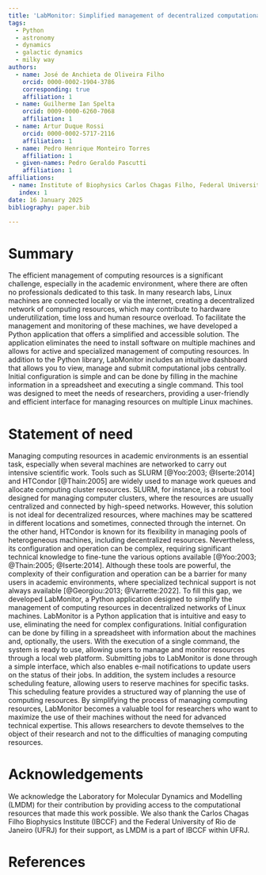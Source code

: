 ```yaml
---
title: 'LabMonitor: Simplified management of decentralized computational resources of Linux machines'
tags:
  - Python
  - astronomy
  - dynamics
  - galactic dynamics
  - milky way
authors:
  - name: José de Anchieta de Oliveira Filho
    orcid: 0000-0002-1904-3786
    corresponding: true
    affiliation: 1 
  - name: Guilherme Ian Spelta
    orcid: 0009-0000-6260-7068
    affiliation: 1 
  - name: Artur Duque Rossi
    orcid: 0000-0002-5717-2116
    affiliation: 1
  - name: Pedro Henrique Monteiro Torres
    affiliation: 1
  - given-names: Pedro Geraldo Pascutti
    affiliation: 1
affiliations:
 - name: Institute of Biophysics Carlos Chagas Filho, Federal University of Rio de Janeiro, Rio de Janeiro, Brazil
   index: 1
date: 16 January 2025
bibliography: paper.bib

---
```


# Summary

The efficient management of computing resources is a significant challenge, especially in the academic environment, where there are often no professionals dedicated to this task. In many research labs, Linux machines are connected locally or via the internet, creating a decentralized network of computing resources, which may contribute to hardware underutilization, time loss and human resource overload. To facilitate the management and monitoring of these machines, we have developed a Python application that offers a simplified and accessible solution. The application eliminates the need to install software on multiple machines and allows for active and specialized management of computing resources. In addition to the Python library, LabMonitor includes an intuitive dashboard that allows you to view, manage and submit computational jobs centrally. Initial configuration is simple and can be done by filling in the machine information in a spreadsheet and executing a single command. This tool was designed to meet the needs of researchers, providing a user-friendly and efficient interface for managing resources on multiple Linux machines.



# Statement of need

Managing computing resources in academic environments is an essential task, especially when several machines are networked to carry out intensive scientific work. Tools such as SLURM [@Yoo:2003; @Iserte:2014] and HTCondor [@Thain:2005] are widely used to manage work queues and allocate computing cluster resources. SLURM, for instance, is a robust tool designed for managing computer clusters, where the resources are usually centralized and connected by high-speed networks. However, this solution is not ideal for decentralized resources, where machines may be scattered in different locations and sometimes, connected through the internet. On the other hand, HTCondor is known for its flexibility in managing pools of heterogeneous machines, including decentralized resources. Nevertheless, its configuration and operation can be complex, requiring significant technical knowledge to fine-tune the various options available [@Yoo:2003; @Thain:2005; @Iserte:2014].
Although these tools are powerful, the complexity of their configuration and operation can be a barrier for many users in academic environments, where specialized technical support is not always available [@Georgiou:2013; @Varrette:2022]. To fill this gap, we developed LabMonitor, a Python application designed to simplify the management of computing resources in decentralized networks of Linux machines.
LabMonitor is a Python application that is intuitive and easy to use, eliminating the need for complex configurations. Initial configuration can be done by filling in a spreadsheet with information about the machines and, optionally, the users. With the execution of a single command, the system is ready to use, allowing users to manage and monitor resources through a local web platform. Submitting jobs to LabMonitor is done through a simple interface, which also enables e-mail notifications to update users on the status of their jobs. In addition, the system includes a resource scheduling feature, allowing users to reserve machines for specific tasks. This scheduling feature provides a structured way of planning the use of computing resources. By simplifying the process of managing computing resources, LabMonitor becomes a valuable tool for researchers who want to maximize the use of their machines without the need for advanced technical expertise. This allows researchers to devote themselves to the object of their research and not to the difficulties of managing computing resources.


# Acknowledgements

We acknowledge the Laboratory for Molecular Dynamics and Modelling (LMDM) for their contribution by providing access to the computational resources that made this work possible. We also thank the Carlos Chagas Filho Biophysics Institute (IBCCF) and the Federal University of Rio de Janeiro (UFRJ) for their support, as LMDM is a part of IBCCF within UFRJ.

# References
